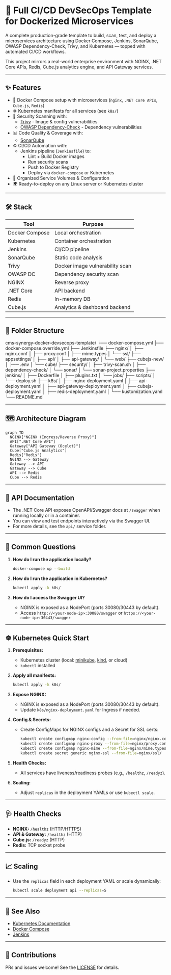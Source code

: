 # 🚀 Full CI/CD DevSecOps Template for Dockerized Microservices

A complete production-grade template to build, scan, test, and deploy a microservices architecture using Docker Compose, Jenkins, SonarQube, OWASP Dependency-Check, Trivy, and Kubernetes — topped with automated CI/CD workflows.

This project mirrors a real-world enterprise environment with NGINX, .NET Core APIs, Redis, Cube.js analytics engine, and API Gateway services.

---

## ✨ Features

- 🐳 Docker Compose setup with microservices (`nginx`, `.NET Core APIs`, `Cube.js`, `Redis`)
- ☸️ Kubernetes manifests for all services (see `k8s/`)
- 🔐 Security Scanning with:
  - [Trivy](https://github.com/aquasecurity/trivy) - Image & config vulnerabilities
  - [OWASP Dependency-Check](https://owasp.org/www-project-dependency-check/) - Dependency vulnerabilities
- 📊 Code Quality & Coverage with:
  - [SonarQube](https://www.sonarsource.com/products/sonarqube/)
- ⚙️ CI/CD Automation with:
  - Jenkins pipeline (`Jenkinsfile`) to:
    - Lint + Build Docker images
    - Run security scans
    - Push to Docker Registry
    - Deploy via `docker-compose` or Kubernetes
- 📁 Organized Service Volumes & Configuration
- 🌍 Ready-to-deploy on any Linux server or Kubernetes cluster

---

## 🛠️ Stack

| Tool | Purpose |
|------|---------|
| Docker Compose | Local orchestration |
| Kubernetes | Container orchestration |
| Jenkins | CI/CD pipeline |
| SonarQube | Static code analysis |
| Trivy | Docker image vulnerability scan |
| OWASP DC | Dependency security scan |
| NGINX | Reverse proxy |
| .NET Core | API backend |
| Redis | In-memory DB |
| Cube.js | Analytics & dashboard backend |

---

## 🧱 Folder Structure

cms-synergy-docker-devsecops-template/
├── docker-compose.yml
├── docker-compose.override.yml
├── Jenkinsfile
├── nginx/
│   ├── nginx.conf
│   ├── proxy.conf
│   ├── mime.types
│   └── ssl/
├── appsettings/
│   ├── api/
│   ├── api-gateway/
│   └── web/
├── cubejs-new/
│   ├── .env
│   └── cube/
├── security/
│   ├── trivy-scan.sh
│   ├── dependency-check/
│   └── sonar/
│       └── sonar-project.properties
├── jenkins/
│   ├── Dockerfile
│   ├── plugins.txt
│   └── jobs/
├── scripts/
│   └── deploy.sh
├── k8s/
│   ├── nginx-deployment.yaml
│   ├── api-deployment.yaml
│   ├── api-gateway-deployment.yaml
│   ├── cubejs-deployment.yaml
│   ├── redis-deployment.yaml
│   └── kustomization.yaml
└── README.md

---

## 🗺️ Architecture Diagram

```mermaid
graph TD
  NGINX["NGINX (Ingress/Reverse Proxy)"]
  API[".NET Core API"]
  Gateway["API Gateway (Ocelot)"]
  Cube["Cube.js Analytics"]
  Redis["Redis"]
  NGINX --> Gateway
  Gateway --> API
  Gateway --> Cube
  API --> Redis
  Cube --> Redis
```

---

## 📃 API Documentation

- The .NET Core API exposes OpenAPI/Swagger docs at `/swagger` when running locally or in a container.
- You can view and test endpoints interactively via the Swagger UI.
- For more details, see the `api/` service folder.

---

## 🧠 Common Questions

1. **How do I run the application locally?**
   ```sh
   docker-compose up --build
   ```

2. **How do I run the application in Kubernetes?**
   ```sh
   kubectl apply -k k8s/
   ```

3. **How do I access the Swagger UI?**
   - NGINX is exposed as a NodePort (ports 30080/30443 by default).
   - Access `http://<your-node-ip>:30080/swagger` or `https://<your-node-ip>:30443/swagger`

---

## ☸️ Kubernetes Quick Start

1. **Prerequisites:**
   - Kubernetes cluster (local: [minikube](https://minikube.sigs.k8s.io/), [kind](https://kind.sigs.k8s.io/), or cloud)
   - `kubectl` installed

2. **Apply all manifests:**
   ```sh
   kubectl apply -k k8s/
   ```

3. **Expose NGINX:**
   - NGINX is exposed as a NodePort (ports 30080/30443 by default).
   - Update `k8s/nginx-deployment.yaml` for Ingress if needed.

4. **Config & Secrets:**
   - Create ConfigMaps for NGINX configs and a Secret for SSL certs:
     ```sh
     kubectl create configmap nginx-config --from-file=nginx/nginx.conf
     kubectl create configmap nginx-proxy --from-file=nginx/proxy.conf
     kubectl create configmap nginx-mime --from-file=nginx/mime.types
     kubectl create secret generic nginx-ssl --from-file=nginx/ssl/
     ```

5. **Health Checks:**
   - All services have liveness/readiness probes (e.g., `/healthz`, `/readyz`).

6. **Scaling:**
   - Adjust `replicas` in the deployment YAMLs or use `kubectl scale`.

---

## 🩺 Health Checks
- **NGINX:** `/healthz` (HTTP/HTTPS)
- **API & Gateway:** `/healthz` (HTTP)
- **Cube.js:** `/readyz` (HTTP)
- **Redis:** TCP socket probe

---

## 📈 Scaling
- Use the `replicas` field in each deployment YAML or scale dynamically:
  ```sh
  kubectl scale deployment api --replicas=5
  ```

---

## 📂 See Also
- [Kubernetes Documentation](https://kubernetes.io/docs/)
- [Docker Compose](https://docs.docker.com/compose/)
- [Jenkins](https://www.jenkins.io/)

---

## 📣 Contributions
PRs and issues welcome! See the [LICENSE](LICENSE) for details.